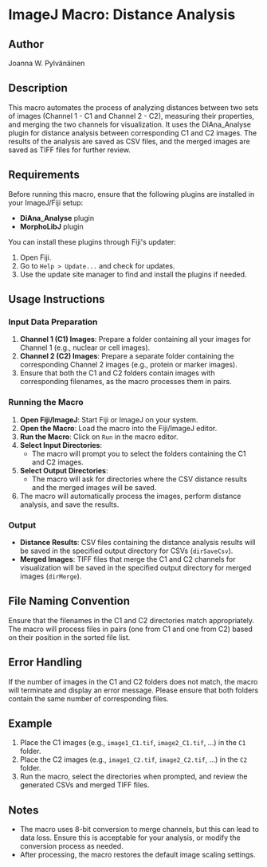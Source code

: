 # ImageJ Macro: Distance Analysis

## Author
Joanna W. Pylvänäinen

## Description

This macro automates the process of analyzing distances between two sets of images (Channel 1 - C1 and Channel 2 - C2), measuring their properties, and merging the two channels for visualization. It uses the DiAna_Analyse plugin for distance analysis between corresponding C1 and C2 images. The results of the analysis are saved as CSV files, and the merged images are saved as TIFF files for further review.

## Requirements

Before running this macro, ensure that the following plugins are installed in your ImageJ/Fiji setup:
- **DiAna_Analyse** plugin
- **MorphoLibJ** plugin

You can install these plugins through Fiji's updater:
1. Open Fiji.
2. Go to `Help > Update...` and check for updates.
3. Use the update site manager to find and install the plugins if needed.

## Usage Instructions

### Input Data Preparation

1. **Channel 1 (C1) Images**: Prepare a folder containing all your images for Channel 1 (e.g., nuclear or cell images).
2. **Channel 2 (C2) Images**: Prepare a separate folder containing the corresponding Channel 2 images (e.g., protein or marker images).
3. Ensure that both the C1 and C2 folders contain images with corresponding filenames, as the macro processes them in pairs.

### Running the Macro

1. **Open Fiji/ImageJ**: Start Fiji or ImageJ on your system.
2. **Open the Macro**: Load the macro into the Fiji/ImageJ editor.
3. **Run the Macro**: Click on `Run` in the macro editor.
4. **Select Input Directories**: 
   - The macro will prompt you to select the folders containing the C1 and C2 images.
5. **Select Output Directories**: 
   - The macro will ask for directories where the CSV distance results and the merged images will be saved.
6. The macro will automatically process the images, perform distance analysis, and save the results.

### Output

- **Distance Results**: CSV files containing the distance analysis results will be saved in the specified output directory for CSVs (`dirSaveCsv`).
- **Merged Images**: TIFF files that merge the C1 and C2 channels for visualization will be saved in the specified output directory for merged images (`dirMerge`).

## File Naming Convention

Ensure that the filenames in the C1 and C2 directories match appropriately. The macro will process files in pairs (one from C1 and one from C2) based on their position in the sorted file list.

## Error Handling

If the number of images in the C1 and C2 folders does not match, the macro will terminate and display an error message. Please ensure that both folders contain the same number of corresponding files.

## Example

1. Place the C1 images (e.g., `image1_C1.tif`, `image2_C1.tif`, ...) in the `C1` folder.
2. Place the C2 images (e.g., `image1_C2.tif`, `image2_C2.tif`, ...) in the `C2` folder.
3. Run the macro, select the directories when prompted, and review the generated CSVs and merged TIFF files.

## Notes

- The macro uses 8-bit conversion to merge channels, but this can lead to data loss. Ensure this is acceptable for your analysis, or modify the conversion process as needed.
- After processing, the macro restores the default image scaling settings.

